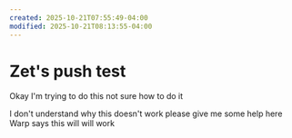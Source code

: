 ```yaml
---
created: 2025-10-21T07:55:49-04:00
modified: 2025-10-21T08:13:55-04:00
---
```


# Zet's push test

Okay I'm trying to do this not sure how to do it


I don't understand why this doesn't work please give me some help here
 Warp says this will will work

